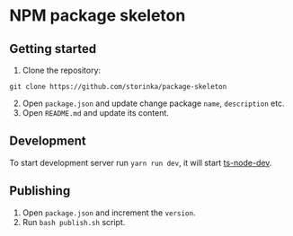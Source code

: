 # NPM package skeleton

## Getting started

1. Clone the repository:

```shell
git clone https://github.com/storinka/package-skeleton
```

2. Open `package.json` and update change package `name`, `description` etc.
3. Open `README.md` and update its content.

## Development

To start development server run `yarn run dev`, it will start [ts-node-dev](https://github.com/wclr/ts-node-dev).

## Publishing

1. Open `package.json` and increment the `version`.
2. Run `bash publish.sh` script.
